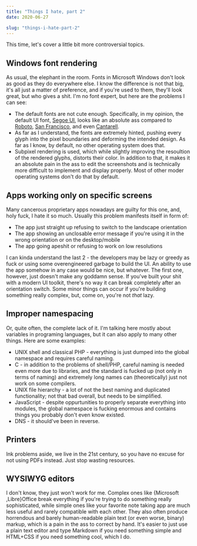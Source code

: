 ```yaml
---
title: "Things I hate, part 2"
date: 2020-06-27

slug: "things-i-hate-part-2"
---
```


This time, let's cover a little bit more controversial topics.

## Windows font rendering

As usual, the elephant in the room. Fonts in Microsoft Windows don't
look as good as they do everywhere else. I know the difference is not
that big, it's all just a matter of preference, and if you're used to
them, they'll look great, but who gives a shit. I'm no font expert,
but here are the problems I can see:

* The default fonts are not cute enough. Specifically, in my opinion,
  the default UI font, [Segoe UI], looks like an absolute ass compared
  to [Roboto], [San Francisco], and even [Cantarell].
* As far as I understand, the fonts are extremely hinted, pushing
  every glyph into the pixel boundaries and deforming the intended
  design. As far as I know, by default, no other operating system does
  that.
* Subpixel rendering is used, which while slightly improving the
  resoultion of the rendered glyphs, distorts their color. In addition
  to that, it makes it an absolute pain in the ass to edit the
  screenshots and is technically more difficult to implement and
  display properly. Most of other moder operating systems don't do
  that by default.

[Segoe UI]: https://en.wikipedia.org/wiki/Segoe#Segoe_UI
[Roboto]: https://en.wikipedia.org/wiki/Roboto
[San Francisco]: https://en.wikipedia.org/wiki/San_Francisco_(sans-serif_typeface)
[Cantarell]: https://en.wikipedia.org/wiki/Cantarell_(typeface)

## Apps working only on specific screens

Many cancerous proprietary apps nowadays are guilty for this one, and,
holy fuck, I hate it so much. Usually this problem manifests itself in
form of:

* The app just straight up refusing to switch to the landscape
  orientation
* The app showing an unclosable error message if you're using it in
  the wrong orientation or on the desktop/mobile
* The app going apeshit or refusing to work on low resolutions

I can kinda understand the last 2 - the developers may be lazy or
greedy as fuck or using some overengineered garbage to build the UI.
An ability to use the app somehow in any case would be nice, but
whatever. The first one, however, just doesn't make any goddamn sense.
If you've built your shit with a modern UI toolkit, there's no way it
can break completely after an orientation switch. Some minor things
can occur if you're building something really complex, but, come on,
you're not *that* lazy.

## Improper namespacing

Or, quite often, the complete lack of it. I'm talking here mostly
about variables in programing languages, but it can also apply to many
other things. Here are some examples:

* UNIX shell and classical PHP - everything is just dumped into the
  global namespace and requires careful naming.
* C - in addition to the problems of shell/PHP, careful naming is
  needed even more due to libraries, and the standard is fucked up
  (not only in terms of naming) and extremely long names can
  (theoretically) just not work on some compilers.
* UNIX file hierarchy - a lot of not the best naming and duplicated
  functionality; not that bad overall, but needs to be simplified.
* JavaScript - despite oppurtunities to properly separate everything
  into modules, the global namespace is fucking enormous and contains
  things you probably don't even know existed.
* DNS - it should've been in reverse.

## Printers

Ink problems aside, we live in the 21st century, so you have no excuse
for not using PDFs instead. Just stop wasting resources.

## WYSIWYG editors

I don't know, they just won't work for me. Complex ones like
{Microsoft ,Libre}Office break everything if you're trying to do
something really sophisticated, while simple ones like your favorite
note taking app are much less useful and rarely compatible with each
other. They also often produce horrendous and barely human-readable
plain text (or even worse, binary) markup, which is a pain in the ass
to correct by hand. It's easier to just use a plain text editor and
type Markdown if you need something simple and HTML+CSS if you need
something cool, which I do.
